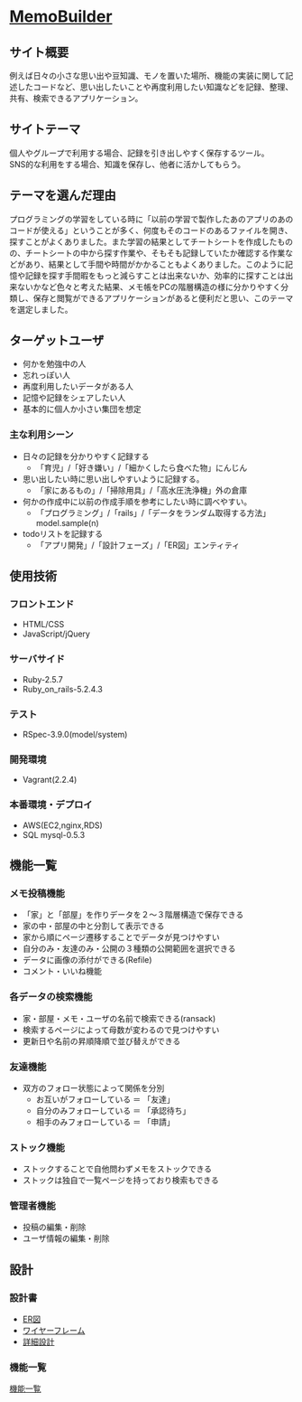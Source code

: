 # [MemoBuilder](http://18.181.32.201/)

## サイト概要
例えば日々の小さな思い出や豆知識、モノを置いた場所、機能の実装に関して記述したコードなど、思い出したいことや再度利用したい知識などを記録、整理、共有、検索できるアプリケーション。

## サイトテーマ
個人やグループで利用する場合、記録を引き出しやすく保存するツール。<br>
SNS的な利用をする場合、知識を保存し、他者に活かしてもらう。<br>

## テーマを選んだ理由
プログラミングの学習をしている時に「以前の学習で製作したあのアプリのあのコードが使える」ということが多く、何度もそのコードのあるファイルを開き、探すことがよくありました。また学習の結果としてチートシートを作成したものの、チートシートの中から探す作業や、そもそも記録していたか確認する作業などがあり、結果として手間や時間がかかることもよくありました。このように記憶や記録を探す手間暇をもっと減らすことは出来ないか、効率的に探すことは出来ないかなど色々と考えた結果、メモ帳をPCの階層構造の様に分かりやすく分類し、保存と閲覧ができるアプリケーションがあると便利だと思い、このテーマを選定しました。

## ターゲットユーザ
- 何かを勉強中の人
- 忘れっぽい人
- 再度利用したいデータがある人
- 記憶や記録をシェアしたい人
- 基本的に個人か小さい集団を想定
### 主な利用シーン
- 日々の記録を分かりやすく記録する
	- 「育児」/「好き嫌い」/「細かくしたら食べた物」にんじん
- 思い出したい時に思い出しやすいように記録する。
	- 「家にあるもの」/「掃除用具」/「高水圧洗浄機」外の倉庫
- 何かの作成中に以前の作成手順を参考にしたい時に調べやすい。
	- 「プログラミング」/「rails」/「データをランダム取得する方法」model.sample(n)
- todoリストを記録する
	- 「アプリ開発」/「設計フェーズ」/「ER図」エンティティ

## 使用技術
### フロントエンド
- HTML/CSS
- JavaScript/jQuery

### サーバサイド
- Ruby-2.5.7
- Ruby_on_rails-5.2.4.3

### テスト
- RSpec-3.9.0(model/system)

### 開発環境
- Vagrant(2.2.4)

### 本番環境・デプロイ
- AWS(EC2,nginx,RDS)
- SQL mysql-0.5.3

## 機能一覧
### メモ投稿機能
- 「家」と「部屋」を作りデータを２〜３階層構造で保存できる
- 家の中・部屋の中と分割して表示できる
- 家から順にページ遷移することでデータが見つけやすい
- 自分のみ・友達のみ・公開の３種類の公開範囲を選択できる
- データに画像の添付ができる(Refile)
- コメント・いいね機能

### 各データの検索機能
- 家・部屋・メモ・ユーザの名前で検索できる(ransack)
- 検索するページによって母数が変わるので見つけやすい
- 更新日や名前の昇順降順で並び替えができる

### 友達機能
- 双方のフォロー状態によって関係を分別
	- お互いがフォローしている ＝ 「友達」
	- 自分のみフォローしている ＝ 「承認待ち」
	- 相手のみフォローしている ＝ 「申請」

### ストック機能
- ストックすることで自他問わずメモをストックできる
- ストックは独自で一覧ページを持っており検索もできる

### 管理者機能
- 投稿の編集・削除
- ユーザ情報の編集・削除

## 設計
### 設計書
- [ER図](https://drive.google.com/file/d/1a5Ef1un2_GitRdnwZ-Pgdp-s8KoaXnn4/view?usp=sharing)
- [ワイヤーフレーム](https://drive.google.com/file/d/1HtUShxXPoxzwMkq5JNd-tEW583mloDYA/view?usp=sharing)
- [詳細設計](https://docs.google.com/spreadsheets/d/1w8F0worbB8bxHyn1_kTAO2r8XC6c1BO5-1p8JhLS-as/edit?usp=sharing)

### 機能一覧
[機能一覧](https://docs.google.com/spreadsheets/d/1AE_4bTmePz_kfmAAMN1GkQFBQoLb83-OLgLhKVb1P-0/edit?usp=sharing)
